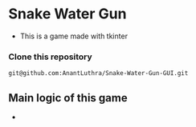 # Snake Water Gun
- This is a game made with tkinter

### Clone this repository
```
git@github.com:AnantLuthra/Snake-Water-Gun-GUI.git
```

## Main logic of this game
- 
